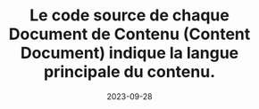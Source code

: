 ---
N: '125'
Rubrique: Internationalisation
title: Le code source de chaque Document de Contenu (Content Document) indique  la langue principale du contenu. 
detail: Le code source de chaque page indique la langue principale du contenu. 
abstract: 
categories: [" Internationalisation"]
agrege: O4125-E036
opquast: '4 125'
indiceebook: '36'
description: "Règle n° 036"
weight:  036
actif: '1'
layout: rules
date: 2023-09-28
tags: ["", ""]
objectif: ["", ""]
Meo: [""]
Controle: [""
]
Source: ["Opquast"]
Referentiel: [""]
Steps: ["", ""]
---
